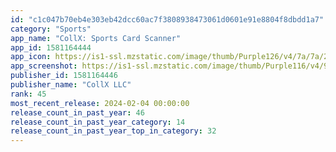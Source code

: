 ```yaml
---
id: "c1c047b70eb4e303eb42dcc60ac7f3808938473061d0601e91e8804f8dbdd1a7"
category: "Sports"
app_name: "CollX: Sports Card Scanner"
app_id: 1581164444
app_icon: https://is1-ssl.mzstatic.com/image/thumb/Purple126/v4/7a/7a/21/7a7a218a-c022-c14b-cfb5-3b61cdd65519/AppIcon-0-0-1x_U007emarketing-0-5-0-85-220.png/1024x1024bb.png
app_screenshot: https://is1-ssl.mzstatic.com/image/thumb/Purple116/v4/9f/9c/f4/9f9cf436-ae31-01b6-dd45-3c2991f403ec/e0ff2238-c83f-457a-a466-6c0d121dcf39_6.5-inch-1.jpg/1242x2688bb.png
publisher_id: 1581164446
publisher_name: "CollX LLC"
rank: 45
most_recent_release: 2024-02-04 00:00:00
release_count_in_past_year: 46
release_count_in_past_year_category: 14
release_count_in_past_year_top_in_category: 32
---
```


